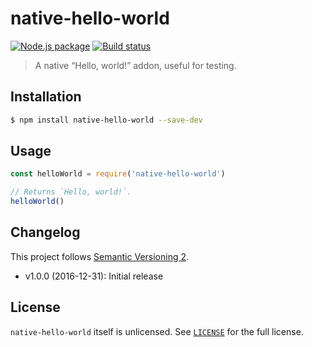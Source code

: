 # native-hello-world

[![Node.js package](https://img.shields.io/npm/v/native-hello-world.svg)](https://www.npmjs.com/package/native-hello-world)
[![Build status](https://img.shields.io/travis/sonicdoe/native-hello-world/develop.svg)](https://travis-ci.org/sonicdoe/native-hello-world)

> A native “Hello, world!” addon, useful for testing.

## Installation

```sh
$ npm install native-hello-world --save-dev
```

## Usage

```js
const helloWorld = require('native-hello-world')

// Returns `Hello, world!`.
helloWorld()
```

## Changelog

This project follows [Semantic Versioning 2](http://semver.org/).

- v1.0.0 (2016-12-31): Initial release

## License

`native-hello-world` itself is unlicensed.
See [`LICENSE`](./LICENSE) for the full license.
